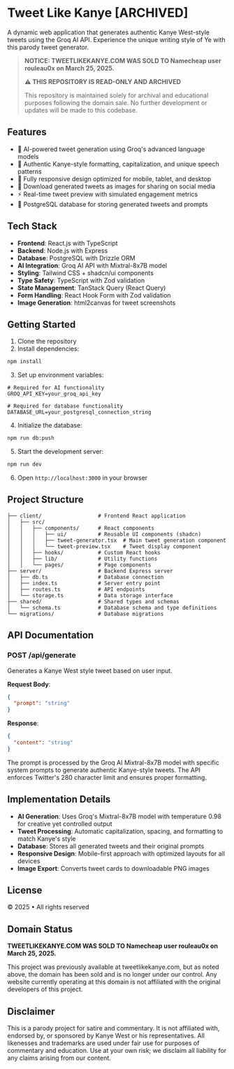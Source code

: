 # Tweet Like Kanye [ARCHIVED]

A dynamic web application that generates authentic Kanye West-style tweets using the Groq AI API. Experience the unique writing style of Ye with this parody tweet generator.

> **NOTICE: TWEETLIKEKANYE.COM WAS SOLD TO Namecheap user rouleau0x on March 25, 2025.**
> 
> **⚠️ THIS REPOSITORY IS READ-ONLY AND ARCHIVED**
> 
> This repository is maintained solely for archival and educational purposes following the domain sale. No further development or updates will be made to this codebase.

## Features

- 🎯 AI-powered tweet generation using Groq's advanced language models
- 💫 Authentic Kanye-style formatting, capitalization, and unique speech patterns
- 📱 Fully responsive design optimized for mobile, tablet, and desktop
- 📸 Download generated tweets as images for sharing on social media
- ⚡ Real-time tweet preview with simulated engagement metrics
- 💾 PostgreSQL database for storing generated tweets and prompts

## Tech Stack

- **Frontend**: React.js with TypeScript
- **Backend**: Node.js with Express
- **Database**: PostgreSQL with Drizzle ORM
- **AI Integration**: Groq AI API with Mixtral-8x7B model
- **Styling**: Tailwind CSS + shadcn/ui components
- **Type Safety**: TypeScript with Zod validation
- **State Management**: TanStack Query (React Query)
- **Form Handling**: React Hook Form with Zod validation
- **Image Generation**: html2canvas for tweet screenshots

## Getting Started

1. Clone the repository
2. Install dependencies:
```bash
npm install
```

3. Set up environment variables:
```env
# Required for AI functionality
GROQ_API_KEY=your_groq_api_key

# Required for database functionality
DATABASE_URL=your_postgresql_connection_string
```

4. Initialize the database:
```bash
npm run db:push
```

5. Start the development server:
```bash
npm run dev
```

6. Open `http://localhost:3000` in your browser

## Project Structure

```
├── client/                  # Frontend React application
│   ├── src/
│   │   ├── components/      # React components
│   │   │   ├── ui/          # Reusable UI components (shadcn)
│   │   │   ├── tweet-generator.tsx  # Main tweet generation component
│   │   │   └── tweet-preview.tsx    # Tweet display component
│   │   ├── hooks/           # Custom React hooks
│   │   ├── lib/             # Utility functions
│   │   └── pages/           # Page components
├── server/                  # Backend Express server
│   ├── db.ts                # Database connection
│   ├── index.ts             # Server entry point
│   ├── routes.ts            # API endpoints
│   └── storage.ts           # Data storage interface
├── shared/                  # Shared types and schemas
│   └── schema.ts            # Database schema and type definitions
└── migrations/              # Database migrations
```

## API Documentation

### POST /api/generate
Generates a Kanye West style tweet based on user input.

**Request Body**:
```json
{
  "prompt": "string"
}
```

**Response**:
```json
{
  "content": "string"
}
```

The prompt is processed by the Groq AI Mixtral-8x7B model with specific system prompts to generate authentic Kanye-style tweets. The API enforces Twitter's 280 character limit and ensures proper formatting.

## Implementation Details

- **AI Generation**: Uses Groq's Mixtral-8x7B model with temperature 0.98 for creative yet controlled output
- **Tweet Processing**: Automatic capitalization, spacing, and formatting to match Kanye's style
- **Database**: Stores all generated tweets and their original prompts
- **Responsive Design**: Mobile-first approach with optimized layouts for all devices
- **Image Export**: Converts tweet cards to downloadable PNG images

## License

© 2025 • All rights reserved

## Domain Status

**TWEETLIKEKANYE.COM WAS SOLD TO Namecheap user rouleau0x on March 25, 2025.**

This project was previously available at tweetlikekanye.com, but as noted above, the domain has been sold and is no longer under our control. Any website currently operating at this domain is not affiliated with the original developers of this project.

## Disclaimer

This is a parody project for satire and commentary. It is not affiliated with, endorsed by, or sponsored by Kanye West or his representatives. All likenesses and trademarks are used under fair use for purposes of commentary and education. Use at your own risk; we disclaim all liability for any claims arising from our content.
